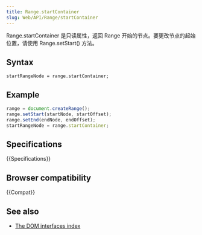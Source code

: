 ```yaml
---
title: Range.startContainer
slug: Web/API/Range/startContainer
---
```


Range.startContainer 是只读属性，返回 Range 开始的节点。要更改节点的起始位置，请使用 Range.setStart() 方法。

## Syntax

```plain
startRangeNode = range.startContainer;
```

## Example

```js
range = document.createRange();
range.setStart(startNode, startOffset);
range.setEnd(endNode, endOffset);
startRangeNode = range.startContainer;
```

## Specifications

{{Specifications}}

## Browser compatibility

{{Compat}}

## See also

- [The DOM interfaces index](/zh-CN/docs/DOM/DOM_Reference)
